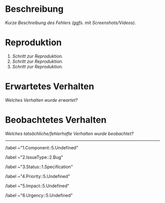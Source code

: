 # Beschreibung

_Kurze Beschreibung des Fehlers (ggfs. mit Screenshots/Videos)._

# Reproduktion

1. _Schritt zur Reproduktion._
1. _Schritt zur Reproduktion._
1. _Schritt zur Reproduktion._

# Erwartetes Verhalten

_Welches Verhalten wurde erwartet?_

# Beobachtetes Verhalten

_Welches tatsächliche/fehlerhafte Verhalten wurde beobachtet?_

---

/label ~"1.Component::5.Undefined"

/label ~"2.IssueType::2.Bug"

/label ~"3.Status::1.Specification"

/label ~"4.Priority::5.Undefined"

/label ~"5.Impact::5.Undefined"

/label ~"6.Urgency::5.Undefined"

